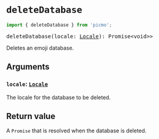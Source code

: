 # `deleteDatabase`

```javascript
import { deleteDatabase } from 'picmo';
```

<pre>
deleteDatabase(locale: <a href="https://emojibase.dev/api/emojibase#Locale">Locale</a>): Promise&lt;void&gt;>
</pre>

Deletes an emoji database.

## Arguments

### `locale`: [`Locale`](https://emojibase.dev/api/emojibase#Locale)

The locale for the database to be deleted.

## Return value

A `Promise` that is resolved when the database is deleted.
